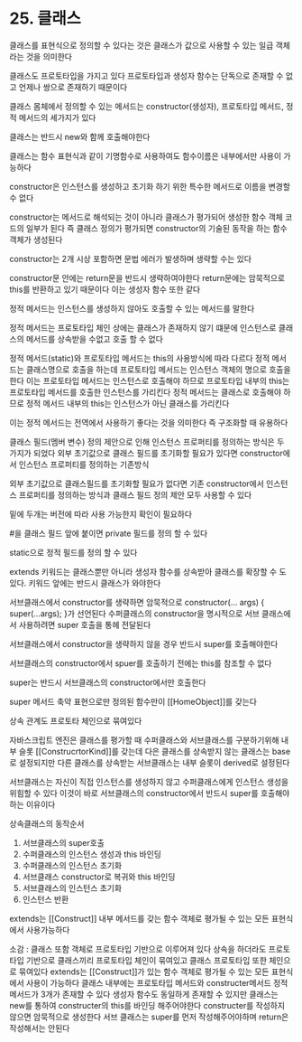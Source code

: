# 25. 클래스

클래스를 표현식으로 정의할 수 있다는 것은 클래스가 값으로 사용할 수 있는 일급 객체라는 것을 의미한다

클래스도 프로토타입을 가지고 있다 프로토타입과 생성자 함수는 단독으로 존재할 수 없고 언제나 쌍으로 존재하기 때문이다

클래스 몸체에서 정의할 수 있는 메서드는 constructor(생성자), 프로토타입 메서드, 정적 메서드의 세가지가 있다

클래스는 반드시 new와 함께 호출해야한다

클래스는 함수 표현식과 같이 기명함수로 사용하여도 함수이름은 내부에서만 사용이 가능하다

constructor은 인스턴스를 생성하고 초기화 하기 위한 특수한 메서드로 이름을 변경할 수 없다

constructor는 메서드로 해석되는 것이 아니라 클래스가 평가되어 생성한 함수 객체 코드의 일부가 된다 즉 클래스 정의가 평가되면 constructor의 기술된 동작을 하는 함수 객체가 생성된다

constructor는 2개 시상 포함하면 문법 에러가 발생하며 생략할 수는 있다

constructor문 안에는 return문을 반드시 생략하여야한다 return문에는 암묵적으로 this를 반환하고 있기 때문이다 이는 생성자 함수 또한 같다

정적 메서드는 인스턴스를 생성하지 않아도 호출할 수 있는 메서드를 말한다

정적 메서드는 프로토타입 체인 상에는 클래스가 존재하지 않기 떄문에 인스턴스로 클래스의 메서드를 상속받을 수없고 호출 할 수 없다

정적 메서드(static)와 프로토타입 메서드는 this의 사용방식에 따라 다르다 정적 메서드는 클래스명으로 호출을 하는데 프로토타입 메서드는 인스턴스 객체의 명으로 호출을 한다 이는 프로토타입 메서드는 인스턴스로 호출해야 하므로 프로토타입 내부의 this는 프로토타입 메서드를 호출한 인스턴스를 가리킨다 정적 메서드는 클래스로 호출해야 하므로 정적 메서드 내부의 this는 인스턴스가 아닌 클래스를 가리킨다

이는 정적 메서드는 전역에서 사용하기 좋다는 것을 의미한다 즉 구조화할 때 유용하다

클래스 필드(멤버 변수) 정의  제안으로 인해 인스턴스 프로퍼티를 정의하는 방식은 두 가지가 되었다
외부 초기값으로 클래스 필드를 초기화할 필요가 있다면 constructor에서 인스턴스 프로퍼티를 정의하는 기존방식

외부 초기값으로 클래스필드를 초기화할 필요가 없다면 기존 constructor에서 인스턴스 프로퍼티를 정의하는 방식과 클래스 필드 정의 제안 모두 사용할 수 있다

밑에 두개는 버전에 따라 사용 가능한지 확인이 필요하다

#을 클래스 필드 앞에 붙이면 private 필드를 정의 할 수 있다

static으로 정적 필드를 정의 할 수 있다

extends 키워드는 클래스뿐만 아니라 생성자 함수를 상속받아 클래스를 확장할 수 도 있다. 키워드 앞에는 반드시 클래스가 와야한다

서브클래스에서 constructor를 생략하면 암묵적으로 constructor(… args) { super(…args); }가 선언된다 수퍼클래스의  constructor을 명시적으로 서브 클래스에서 사용하려면 super 호출을 통헤 전달된다

서브클래스에서 constructor을 생략하지 않을 경우 반드시 super를 호출해야한다

서브클래스의 constructor에서 spuer를 호출하기 전에는 this를 참조할 수 없다

super는 반드시 서브클래스의 constructor에서만 호출한다

super 메서드 축약 표현으로만 정의된 함수만이 [[HomeObject]]를 갖는다

상속 관계도 프로토타 체인으로 묶여있다

자바스크립트 엔진은 클래스를 평가할 때 수퍼클래스와 서브클래스를 구분하기위해 내부 슬롯 [[ConstrucrtorKind]]를 갖는데 다은 클래스를 상속받지 않는 클래스는 base로 설정되지만 다른 클래스를 상속받는 서브클래스는 내부 슬롯이 derived로 설정된다

서브클래스는 자신이 직접 인스턴스를 생성하지 않고 수퍼클래스에게 인스턴스 생성을 위힘할 수 있다 이것이 바로 서브클래스의 constructor에서 반드시 super를 호출해야 하는 이유이다

상속클래스의 동작순서

1.  서브클래스의 super호출
2. 수퍼클래스의 인스턴스 생성과 this 바인딩
3. 수퍼클래스의 인스턴스 초기화
4. 서브클래스 constructor로 복귀와 this 바인딩
5. 서브클래스의 인스턴스 초기화
6. 인스턴스 반환

extends는 [[Construct]] 내부 메서드를 갖는 함수 객체로 평가될 수 있는 모든 표현식에서 사용가능하다

소감 : 클래스 또함 객체로 프로토타입 기반으로 이루어져 있다 상속을 하더라도 프로토타입 기반으로 클래스끼리 프로토타입 체인이 묶여있고 클래스 프로토타입 또한 체인으로 묶여있다 extends는 [[Construct]]가 있는 함수 객체로 평가될 수 있는 모든 표현식에서 사용이 가능하다 클래스 내부에는 프로토타입 메서드와 constructer메서드 정적 메서드가 3개가 존재할 수 있다 생성자 함수도 동일하게 존재할 수 있지만 클래스는 new를 통하여 constructer의 this를 바인딩 해주어야한다 constructer를 작성하지 않으면 암묵적으로 생성한다 서브 클래스는 super를 먼저 작성해주어야하며 return은 작성해서는 안된다